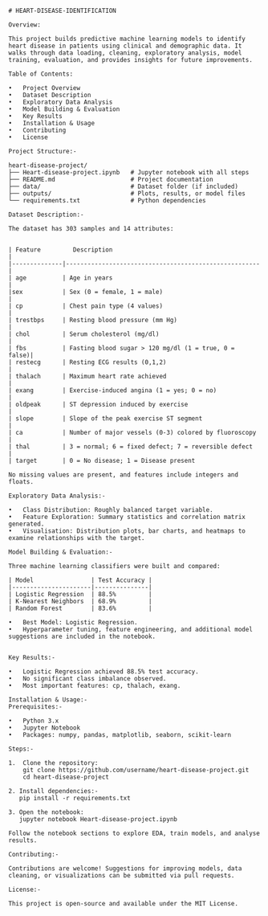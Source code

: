     # HEART-DISEASE-IDENTIFICATION

    Overview:

    This project builds predictive machine learning models to identify heart disease in patients using clinical and demographic data. It walks through data loading, cleaning, exploratory analysis, model training, evaluation, and provides insights for future improvements.

    Table of Contents:

	•	Project Overview
	•	Dataset Description
	•	Exploratory Data Analysis
	•	Model Building & Evaluation
	•	Key Results
	•	Installation & Usage
	•	Contributing
	•	License

    Project Structure:-

    heart-disease-project/
    ├── Heart-disease-project.ipynb   # Jupyter notebook with all steps
    ├── README.md                     # Project documentation
    ├── data/                         # Dataset folder (if included)
    ├── outputs/                      # Plots, results, or model files
    └── requirements.txt              # Python dependencies
    
    Dataset Description:-

    The dataset has 303 samples and 14 attributes:
                              
                 
    | Feature         Description                                         |
    |--------------|------------------------------------------------------|
    | age          | Age in years                                         |
    |sex           | Sex (0 = female, 1 = male)                           |
    | cp           | Chest pain type (4 values)                            |
    | trestbps     | Resting blood pressure (mm Hg)                        |
    | chol         | Serum cholesterol (mg/dl)                             |
    | fbs          | Fasting blood sugar > 120 mg/dl (1 = true, 0 = false)|
    | restecg      | Resting ECG results (0,1,2)                           |
    | thalach      | Maximum heart rate achieved                            |
    | exang        | Exercise-induced angina (1 = yes; 0 = no)             |
    | oldpeak      | ST depression induced by exercise                      |
    | slope        | Slope of the peak exercise ST segment                 |
    | ca           | Number of major vessels (0-3) colored by fluoroscopy  |
    | thal         | 3 = normal; 6 = fixed defect; 7 = reversible defect  |
    | target       | 0 = No disease; 1 = Disease present    
     
    No missing values are present, and features include integers and floats.

    Exploratory Data Analysis:-

	•	Class Distribution: Roughly balanced target variable.
	•	Feature Exploration: Summary statistics and correlation matrix generated.
	•	Visualisation: Distribution plots, bar charts, and heatmaps to examine relationships with the target.

    Model Building & Evaluation:-

    Three machine learning classifiers were built and compared:
    
    | Model                | Test Accuracy |
    |----------------------|---------------|
    | Logistic Regression  | 88.5%         |
    | K-Nearest Neighbors  | 68.9%         |
    | Random Forest        | 83.6%         |

    •	Best Model: Logistic Regression.
	•	Hyperparameter tuning, feature engineering, and additional model suggestions are included in the notebook.


    Key Results:-

	•	Logistic Regression achieved 88.5% test accuracy.
	•	No significant class imbalance observed.
	•	Most important features: cp, thalach, exang.
    
    Installation & Usage:-
    Prerequisites:-

	•	Python 3.x
	•	Jupyter Notebook
	•	Packages: numpy, pandas, matplotlib, seaborn, scikit-learn

    Steps:-

	1.	Clone the repository:
        git clone https://github.com/username/heart-disease-project.git
        cd heart-disease-project
    
    2. Install dependencies:-
       pip install -r requirements.txt

    3. Open the notebook:
       jupyter notebook Heart-disease-project.ipynb

    Follow the notebook sections to explore EDA, train models, and analyse results. 
    
    Contributing:-
    
    Contributions are welcome! Suggestions for improving models, data cleaning, or visualizations can be submitted via pull requests.

    License:-

    This project is open-source and available under the MIT License.
